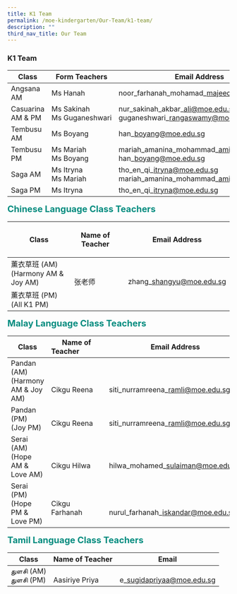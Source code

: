 ```yaml
---
title: K1 Team
permalink: /moe-kindergarten/Our-Team/k1-team/
description: ""
third_nav_title: Our Team
---
```

### **K1 Team**

| Class | Form Teachers | Email Address
| -------- | -------- | -------- |
| Angsana AM     | Ms Hanah | noor\_farhanah\_mohamad\_majeed@moe.edu.sg|
|Casuarina AM & PM| Ms Sakinah<br>Ms Guganeshwari|nur\_sakinah\_akbar\_ali@moe.edu.sg<br>guganeshwari\_rangaswamy@moe.edu.sg|
|Tembusu AM|Ms Boyang|han\_boyang@moe.edu.sg|
|Tembusu PM|Ms Mariah<br>Ms Boyang|mariah\_amanina\_mohammad\_amin@moe.edu.sg<br>han\_boyang@moe.edu.sg|
|Saga AM|Ms Itryna<br>Ms Mariah|tho\_en\_qi\_itryna@moe.edu.sg<br>mariah\_amanina\_mohammad\_amin@moe.edu.sg|
Saga PM|Ms Itryna|tho\_en\_qi\_itryna@moe.edu.sg|

<b style="color:#038C7F;font-size:20px">Chinese Language Class Teachers</b><br>

| <p>Class</p> | <p style="padding-right:10px;">Name of Teacher</p> | <p>Email Address</p> |
| -------- | -------- | -------- |
| 薰衣草班 (AM)<br>(Harmony AM & Joy AM) | <br><br>张老师 | <br><br>zhang\_shangyu@moe.edu.sg |
| 薰衣草班 (PM)<br>(All K1 PM) | <br><br>

<b style="color:#038C7F;font-size:20px">Malay Language Class Teachers</b><br>

| Class | Name of Teacher&#160;&#160;&#160;&#160;&#160;&#160;&#160;&#160;&#160;&#160;&#160;&#160;  | Email Address |
| -------- | -------- | -------- |
| Pandan (AM)<br>(Harmony AM & Joy AM)|<br><br>Cikgu Reena | <br><br>siti\_nurramreena\_ramli@moe.edu.sg |
|Pandan (PM)<br>(Joy PM)|<br>Cikgu Reena |<br>siti\_nurramreena\_ramli@moe.edu.sg |
| Serai (AM) <br>(Hope AM & Love AM) | <br><br>Cikgu Hilwa | <br><br>hilwa\_mohamed\_sulaiman@moe.edu.sg |
| Serai (PM) <br>(Hope PM & Love PM)| <br>Cikgu Farhanah | <br><br>nurul\_farhanah\_iskandar@moe.edu.sg |

<b style="color:#038C7F;font-size:20px">Tamil Language Class Teachers</b><br>

Class | Name of Teacher | Email |
| -------- | -------- | -------- |
துளசி (AM)<br>துளசி (PM)| <br>Aasiriye Priya     | <br>e\_sugidapriyaa@moe.edu.sg     |
